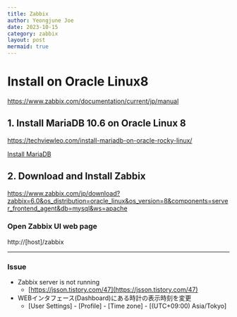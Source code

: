 ```yaml
---
title: Zabbix
author: Yeongjune Joe
date: 2023-10-15
category: zabbix
layout: post
mermaid: true
---
```


# Install on Oracle Linux8 

https://www.zabbix.com/documentation/current/jp/manual

## 1. Install MariaDB 10.6 on Oracle Linux 8

https://techviewleo.com/install-mariadb-on-oracle-rocky-linux/



[Install MariaDB](https://techviewleo.com/install-mariadb-on-oracle-rocky-linux/)



## 2. Download and Install Zabbix

https://www.zabbix.com/jp/download?zabbix=6.0&os_distribution=oracle_linux&os_version=8&components=server_frontend_agent&db=mysql&ws=apache

### Open Zabbix UI web page

http://[host]/zabbix

<hr>

### Issue

- Zabbix server is not running
  - [https://jsson.tistory.com/47](https://jsson.tistory.com/47)
- WEBインタフェース(Dashboard)にある時計の表示時刻を変更
  - [User Settings] - [Profile] - [Time zone] - [(UTC+09:00) Asia/Tokyo]